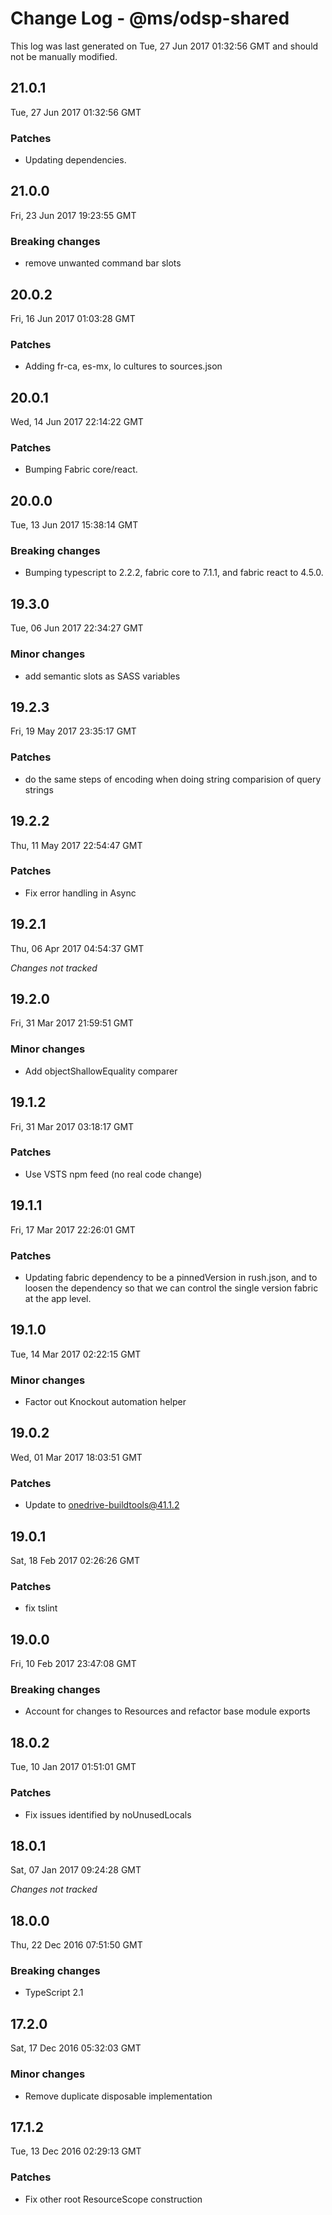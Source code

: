 # Change Log - @ms/odsp-shared

This log was last generated on Tue, 27 Jun 2017 01:32:56 GMT and should not be manually modified.

## 21.0.1
Tue, 27 Jun 2017 01:32:56 GMT

### Patches

- Updating dependencies.

## 21.0.0
Fri, 23 Jun 2017 19:23:55 GMT

### Breaking changes

- remove unwanted command bar slots

## 20.0.2
Fri, 16 Jun 2017 01:03:28 GMT

### Patches

- Adding fr-ca, es-mx, lo cultures to sources.json

## 20.0.1
Wed, 14 Jun 2017 22:14:22 GMT

### Patches

- Bumping Fabric core/react.

## 20.0.0
Tue, 13 Jun 2017 15:38:14 GMT

### Breaking changes

- Bumping typescript to 2.2.2, fabric core to 7.1.1, and fabric react to 4.5.0.

## 19.3.0
Tue, 06 Jun 2017 22:34:27 GMT

### Minor changes

- add semantic slots as SASS variables

## 19.2.3
Fri, 19 May 2017 23:35:17 GMT

### Patches

- do the same steps of encoding when doing string comparision of query strings

## 19.2.2
Thu, 11 May 2017 22:54:47 GMT

### Patches

- Fix error handling in Async

## 19.2.1
Thu, 06 Apr 2017 04:54:37 GMT

*Changes not tracked*

## 19.2.0
Fri, 31 Mar 2017 21:59:51 GMT

### Minor changes

- Add objectShallowEquality comparer

## 19.1.2
Fri, 31 Mar 2017 03:18:17 GMT

### Patches

- Use VSTS npm feed (no real code change)

## 19.1.1
Fri, 17 Mar 2017 22:26:01 GMT

### Patches

- Updating fabric dependency to be a pinnedVersion in rush.json, and to loosen the dependency so that we can control the single version fabric at the app level.

## 19.1.0
Tue, 14 Mar 2017 02:22:15 GMT

### Minor changes

- Factor out Knockout automation helper

## 19.0.2
Wed, 01 Mar 2017 18:03:51 GMT

### Patches

- Update to onedrive-buildtools@41.1.2

## 19.0.1
Sat, 18 Feb 2017 02:26:26 GMT

### Patches

- fix tslint

## 19.0.0
Fri, 10 Feb 2017 23:47:08 GMT

### Breaking changes

- Account for changes to Resources and refactor base module exports

## 18.0.2
Tue, 10 Jan 2017 01:51:01 GMT

### Patches

- Fix issues identified by noUnusedLocals

## 18.0.1
Sat, 07 Jan 2017 09:24:28 GMT

*Changes not tracked*

## 18.0.0
Thu, 22 Dec 2016 07:51:50 GMT

### Breaking changes

- TypeScript 2.1

## 17.2.0
Sat, 17 Dec 2016 05:32:03 GMT

### Minor changes

- Remove duplicate disposable implementation

## 17.1.2
Tue, 13 Dec 2016 02:29:13 GMT

### Patches

- Fix other root ResourceScope construction

